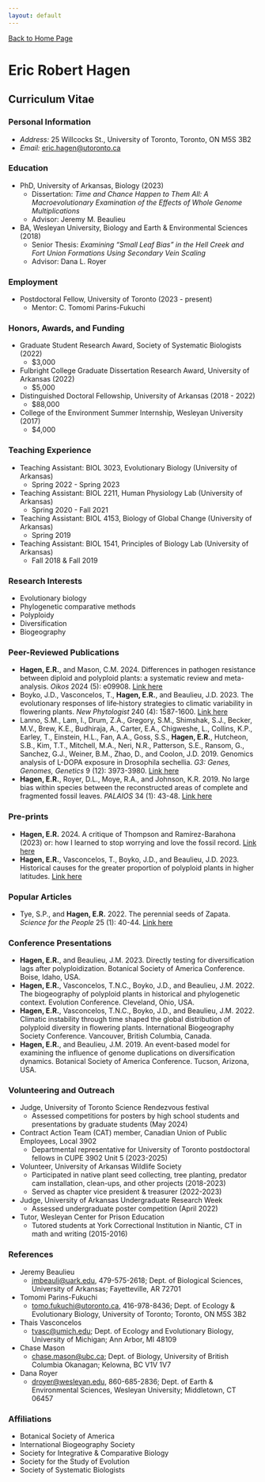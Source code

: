 ```yaml
---
layout: default
---
```

[Back to Home Page](./)

# Eric Robert Hagen

## Curriculum Vitae

### Personal Information
*  _Address:_ 25 Willcocks St., University of Toronto, Toronto, ON M5S 3B2
*  _Email:_ eric.hagen@utoronto.ca

### Education
- PhD, University of Arkansas, Biology (2023)
  - Dissertation: _Time and Chance Happen to Them All: A Macroevolutionary Examination of the Effects of Whole Genome Multiplications_
  - Advisor: Jeremy M. Beaulieu
- BA, Wesleyan University, Biology and Earth & Environmental Sciences (2018)
  - Senior Thesis: _Examining “Small Leaf Bias” in the Hell Creek and Fort Union Formations Using Secondary Vein Scaling_
  - Advisor: Dana L. Royer

### Employment
- Postdoctoral Fellow, University of Toronto (2023 - present)
  - Mentor: C. Tomomi Parins-Fukuchi
 
### Honors, Awards, and Funding
- Graduate Student Research Award, Society of Systematic Biologists (2022)
  - $3,000
- Fulbright College Graduate Dissertation Research Award, University of Arkansas (2022)
  - $5,000
- Distinguished Doctoral Fellowship, University of Arkansas (2018 - 2022)
  - $88,000
- College of the Environment Summer Internship, Wesleyan University (2017)
  - $4,000

### Teaching Experience
- Teaching Assistant: BIOL 3023, Evolutionary Biology (University of Arkansas)
  - Spring 2022 - Spring 2023
- Teaching Assistant: BIOL 2211, Human Physiology Lab (University of Arkansas)
  - Spring 2020 - Fall 2021
- Teaching Assistant: BIOL 4153, Biology of Global Change (University of Arkansas)
  - Spring 2019
- Teaching Assistant: BIOL 1541, Principles of Biology Lab (University of Arkansas)
  - Fall 2018 & Fall 2019

### Research Interests
* Evolutionary biology
* Phylogenetic comparative methods
* Polyploidy
* Diversification
* Biogeography

### Peer-Reviewed Publications
- **Hagen, E.R.**, and Mason, C.M. 2024. Differences in pathogen resistance between diploid and polyploid plants: a systematic review and meta-analysis. _Oikos_ 2024 (5): e09908. [Link here](https://doi.org/10.1111/oik.09908)
- Boyko, J.D., Vasconcelos, T., **Hagen, E.R.**, and Beaulieu, J.D. 2023. The evolutionary responses of life‐history strategies to climatic variability in flowering plants. _New Phytologist_ 240 (4): 1587-1600. [Link here](https://nph.onlinelibrary.wiley.com/doi/full/10.1111/nph.18971)
- Lanno, S.M., Lam, I., Drum, Z.A., Gregory, S.M., Shimshak, S.J., Becker, M.V., Brew, K.E., Budhiraja, A., Carter, E.A., Chigweshe, L., Collins, K.P., Earley, T., Einstein, H.L., Fan, A.A., Goss, S.S., **Hagen, E.R.**, Hutcheon, S.B., Kim, T.T., Mitchell, M.A., Neri, N.R., Patterson, S.E., Ransom, G., Sanchez, G.J., Weiner, B.M., Zhao, D., and Coolon, J.D. 2019. Genomics analysis of L-DOPA exposure in Drosophila sechellia. _G3: Genes, Genomes, Genetics_ 9 (12): 3973-3980. [Link here](https://academic.oup.com/g3journal/article/9/12/3973/6028087)
- **Hagen, E.R.**, Royer, D.L., Moye, R.A., and Johnson, K.R. 2019. No large bias within species between the reconstructed areas of complete and fragmented fossil leaves. _PALAIOS_ 34 (1): 43-48. [Link here](https://pubs.geoscienceworld.org/sepm/palaios/article-abstract/34/1/43/568424/NO-LARGE-BIAS-WITHIN-SPECIES-BETWEEN-THE)

### Pre-prints
- **Hagen, E.R.** 2024. A critique of Thompson and Ramírez-Barahona (2023) or: how I learned to stop worrying and love the fossil record. [Link here](https://ecoevorxiv.org/repository/view/6613/)
- **Hagen, E.R.**, Vasconcelos, T., Boyko, J.D., and Beaulieu, J.D. 2023. Historical causes for the greater proportion of polyploid plants in higher latitudes. [Link here](https://www.biorxiv.org/content/10.1101/2023.09.01.555981v1)

### Popular Articles
-  Tye, S.P., and **Hagen, E.R.** 2022. The perennial seeds of Zapata. _Science for the People_ 25 (1): 40-44. [Link here](https://magazine.scienceforthepeople.org/vol25-1-the-soil-and-worker/the-perennial-seeds-of-zapata/)

### Conference Presentations
-  **Hagen, E.R.**, and Beaulieu, J.M. 2023. Directly testing for diversification lags after polyploidization. Botanical Society of America Conference. Boise, Idaho, USA.
-  **Hagen, E.R.**, Vasconcelos, T.N.C., Boyko, J.D., and Beaulieu, J.M. 2022. The biogeography of polyploid plants in historical and phylogenetic context. Evolution Conference. Cleveland, Ohio, USA.
-  **Hagen, E.R.**, Vasconcelos, T.N.C., Boyko, J.D., and Beaulieu, J.M. 2022. Climatic instability through time shaped the global distribution of polyploid diversity in flowering plants. International Biogeography Society Conference. Vancouver, British Columbia, Canada.
-  **Hagen, E.R.**, and Beaulieu, J.M. 2019. An event-based model for examining the influence of genome duplications on diversification dynamics. Botanical Society of America Conference. Tucson, Arizona, USA.

### Volunteering and Outreach
- Judge, University of Toronto Science Rendezvous festival
  - Assessed competitions for posters by high school students and presentations by graduate students (May 2024)
- Contract Action Team (CAT) member, Canadian Union of Public Employees, Local 3902
  - Departmental representative for University of Toronto postdoctoral fellows in CUPE 3902 Unit 5 (2023-2025)
- Volunteer, University of Arkansas Wildlife Society
  - Participated in native plant seed collecting, tree planting, predator cam installation, clean-ups, and other projects (2018-2023)
  - Served as chapter vice president & treasurer (2022-2023)
- Judge, University of Arkansas Undergraduate Research Week
  - Assessed undergraduate poster competition (April 2022)
- Tutor, Wesleyan Center for Prison Education
  - Tutored students at York Correctional Institution in Niantic, CT in math and writing (2015-2016)

### References
- Jeremy Beaulieu
  - jmbeauli@uark.edu, 479-575-2618; Dept. of Biological Sciences, University of Arkansas; Fayetteville, AR 72701
- Tomomi Parins-Fukuchi
  - tomo.fukuchi@utoronto.ca, 416-978-8436; Dept. of Ecology & Evolutionary Biology, University of Toronto; Toronto, ON M5S 3B2
- Thais Vasconcelos
  - tvasc@umich.edu; Dept. of Ecology and Evolutionary Biology, University of Michigan; Ann Arbor, MI 48109
- Chase Mason
  - chase.mason@ubc.ca; Dept. of Biology, University of British Columbia Okanagan; Kelowna, BC V1V 1V7
- Dana Royer
  - droyer@wesleyan.edu, 860-685-2836; Dept. of Earth & Environmental Sciences, Wesleyan University; Middletown, CT 06457

### Affiliations
* Botanical Society of America
* International Biogeography Society
* Society for Integrative & Comparative Biology
* Society for the Study of Evolution
* Society of Systematic Biologists


















